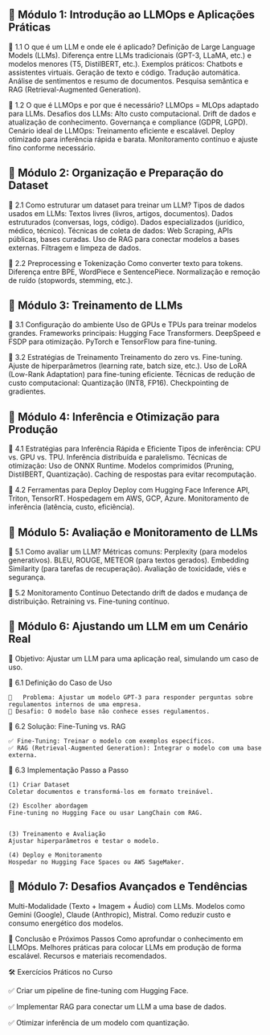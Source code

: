 ## 📌 Módulo 1: Introdução ao LLMOps e Aplicações Práticas

🔹 1.1 O que é um LLM e onde ele é aplicado?
Definição de Large Language Models (LLMs).
Diferença entre LLMs tradicionais (GPT-3, LLaMA, etc.) e modelos menores (T5, DistilBERT, etc.).
Exemplos práticos:
Chatbots e assistentes virtuais.
Geração de texto e código.
Tradução automática.
Análise de sentimentos e resumo de documentos.
Pesquisa semântica e RAG (Retrieval-Augmented Generation).

🔹 1.2 O que é LLMOps e por que é necessário?
LLMOps = MLOps adaptado para LLMs.
Desafios dos LLMs:
Alto custo computacional.
Drift de dados e atualização de conhecimento.
Governança e compliance (GDPR, LGPD).
Cenário ideal de LLMOps:
Treinamento eficiente e escalável.
Deploy otimizado para inferência rápida e barata.
Monitoramento contínuo e ajuste fino conforme necessário.
## 📌 Módulo 2: Organização e Preparação do Dataset

🔹 2.1 Como estruturar um dataset para treinar um LLM?
Tipos de dados usados em LLMs:
Textos livres (livros, artigos, documentos).
Dados estruturados (conversas, logs, código).
Dados especializados (jurídico, médico, técnico).
Técnicas de coleta de dados:
Web Scraping, APIs públicas, bases curadas.
Uso de RAG para conectar modelos a bases externas.
Filtragem e limpeza de dados.

🔹 2.2 Preprocessing e Tokenização
Como converter texto para tokens.
Diferença entre BPE, WordPiece e SentencePiece.
Normalização e remoção de ruído (stopwords, stemming, etc.).

## 📌 Módulo 3: Treinamento de LLMs
🔹 3.1 Configuração do ambiente
Uso de GPUs e TPUs para treinar modelos grandes.
Frameworks principais:
Hugging Face Transformers.
DeepSpeed e FSDP para otimização.
PyTorch e TensorFlow para fine-tuning.

🔹 3.2 Estratégias de Treinamento
Treinamento do zero vs. Fine-tuning.
Ajuste de hiperparâmetros (learning rate, batch size, etc.).
Uso de LoRA (Low-Rank Adaptation) para fine-tuning eficiente.
Técnicas de redução de custo computacional:
Quantização (INT8, FP16).
Checkpointing de gradientes.
## 📌 Módulo 4: Inferência e Otimização para Produção
🔹 4.1 Estratégias para Inferência Rápida e Eficiente
Tipos de inferência:
CPU vs. GPU vs. TPU.
Inferência distribuída e paralelismo.
Técnicas de otimização:
Uso de ONNX Runtime.
Modelos comprimidos (Pruning, DistilBERT, Quantização).
Caching de respostas para evitar recomputação.

🔹 4.2 Ferramentas para Deploy
Deploy com Hugging Face Inference API, Triton, TensorRT.
Hospedagem em AWS, GCP, Azure.
Monitoramento de inferência (latência, custo, eficiência).
## 📌 Módulo 5: Avaliação e Monitoramento de LLMs
🔹 5.1 Como avaliar um LLM?
Métricas comuns:
Perplexity (para modelos generativos).
BLEU, ROUGE, METEOR (para textos gerados).
Embedding Similarity (para tarefas de recuperação).
Avaliação de toxicidade, viés e segurança.

🔹 5.2 Monitoramento Contínuo
Detectando drift de dados e mudança de distribuição.
Retraining vs. Fine-tuning contínuo.
## 📌 Módulo 6: Ajustando um LLM em um Cenário Real
🎯 Objetivo: Ajustar um LLM para uma aplicação real, simulando um caso de uso.

🔹 6.1 Definição do Caso de Uso

    🔸   Problema: Ajustar um modelo GPT-3 para responder perguntas sobre regulamentos internos de uma empresa.
    🔸 Desafio: O modelo base não conhece esses regulamentos.

🔹 6.2 Solução: Fine-Tuning vs. RAG

    ✅ Fine-Tuning: Treinar o modelo com exemplos específicos.
    ✅ RAG (Retrieval-Augmented Generation): Integrar o modelo com uma base externa.

🔹 6.3 Implementação Passo a Passo

    (1) Criar Dataset
    Coletar documentos e transformá-los em formato treinável.

    (2) Escolher abordagem
    Fine-tuning no Hugging Face ou usar LangChain com RAG.


    (3) Treinamento e Avaliação
    Ajustar hiperparâmetros e testar o modelo.
    
    (4) Deploy e Monitoramento
    Hospedar no Hugging Face Spaces ou AWS SageMaker.


## 📌 Módulo 7: Desafios Avançados e Tendências
Multi-Modalidade (Texto + Imagem + Áudio) com LLMs.
Modelos como Gemini (Google), Claude (Anthropic), Mistral.
Como reduzir custo e consumo energético dos modelos.

🚀 Conclusão e Próximos Passos
Como aprofundar o conhecimento em LLMOps.
Melhores práticas para colocar LLMs em produção de forma escalável.
Recursos e materiais recomendados.

🛠 Exercícios Práticos no Curso

✅ Criar um pipeline de fine-tuning com Hugging Face.

✅ Implementar RAG para conectar um LLM a uma base de dados.

✅ Otimizar inferência de um modelo com quantização.